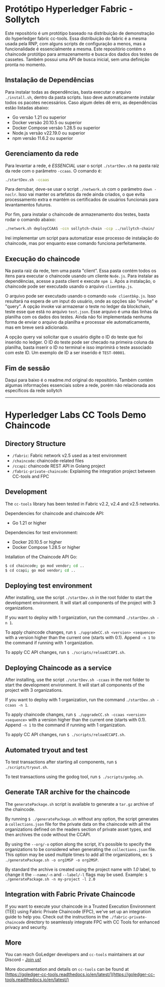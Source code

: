 # Protótipo Hyperledger Fabric - Sollytch

Este repositório é um protótipo baseado na distribuição de demonstração do hyperledger fabric cc-tools. Essa distribuição do fabric é a mesma usada pela RNP, com alguns scripts de configuração a menos, mas a funcionalidade é essencialmente a mesma. Este repositório contém o chaincode protótipo para armazenamento e busca dos dados dos testes de cassetes. Também possui uma API de busca inicial, sem uma definição pronta no momento. 

## Instalação de Dependências

Para instalar todas as dependências, basta executar o arquivo `./install.sh`, dentro da pasta scripts. Isso deve automaticamente instalar todos os pacotes necessários. Caso algum deles dê erro, as dependências estão listadas abaixo:

- Go versão 1.21 ou superior
- Docker versão 20.10.5 ou superior
- Docker Compose versão 1.28.5 ou superior
- Node.js versão v22.19.0 ou superior
- npm versão 11.6.2 ou superior

## Gerenciamento da rede

Para levantar a rede, é *ESSENCIAL* usar o script `./startDev.sh` na pasta raiz da rede com o parâmetro `-ccaas`. O comando é:

```bash
./startDev.sh -ccaas
```

Para derrubar, deve-se usar o script `./network.sh` com o parâmetro `down -noclr`. Isso vai manter os artefatos da rede ainda criados, o que evita processamento extra e mantém os certificados de usuários funcionais para levantamentos futuros.

Por fim, para instalar o chaincode de armazenamento dos testes, basta rodar o comando abaixo:

```bash
./network.sh deployCCAAS -ccn sollytch-chain -ccp ../sollytch-chain/
```

Irei implementar um script para automatizar esse processo de instalação do chaincode, mas por enquanto esse comando funciona perfeitamente.

## Execução do chaincode

Na pasta raiz da rede, tem uma pasta "client". Essa pasta contém todos os itens para executar o chaincode usando um cliente `Node.js`. Para instalar as dependências, acesse a pasta client e execute `npm i`. Após a instalação, o chaincode pode ser executado usando o arquivo `clientbkp.js`.

O arquivo pode ser executado usando o comando `node clientbkp.js`. Isso resultará na espera de um input do usuário, onde as opções são "invoke" e "query". A opção invoke vai armazenar o teste no ledger da blockchain, teste esse que está no arquivo `test.json`. Esse arquivo é uma das linhas da planilha com os dados dos testes. Ainda não foi implementada nenhuma forma de enviar o arquivo da planilha e processar ele automaticamente, mas em breve será adicionado.

A opção query vai solicitar que o usuário digite o ID do teste que foi inserido no ledger. O ID do teste pode ser checado na primeira coluna da planilha, basta inserir o ID no terminal e isso imprimirá o teste associado com este ID. Um exemplo de ID a ser inserido é `TEST-00001`.

## Fim de sessão

Daqui para baixo é o readme.md original do repositório. Também contém algumas informações essenciais sobre a rede, porém não relacionada aos específicos da rede sollytch

---

# Hyperledger Labs CC Tools Demo Chaincode 

## Directory Structure

- `/fabric`: Fabric network v2.5 used as a test environment
- `/chaincode`: chaincode-related files
- `/ccapi`: chaincode REST API in Golang project
- `/fabric-private-chaincode`: Explaining the integration project between CC-tools and FPC

## Development

The `cc-tools` library has been tested in Fabric v2.2, v2.4 and v2.5 networks.

Dependencies for chaincode and chaincode API:

- Go 1.21 or higher

Dependencies for test environment:

- Docker 20.10.5 or higher
- Docker Compose 1.28.5 or higher

Intallation of the Chaincode API Go:

```bash
$ cd chaincode; go mod vendor; cd ..
$ cd ccapi; go mod vendor; cd ..
```


## Deploying test environment

After installing, use the script `./startDev.sh` in the root folder to start the development environment. It will
start all components of the project with 3 organizations.

If you want to deploy with 1 organization, run the command `./startDev.sh -n 1`.

To apply chaincode changes, run `$ ./upgradeCC.sh <version> <sequence>` with a version higher than the current one (starts with 0.1). Append `-n 1` to the command if running with 1 organization.

To apply CC API changes, run `$ ./scripts/reloadCCAPI.sh`.

## Deploying Chaincode as a service

After installing, use the script `./startDev.sh -ccaas` in the root folder to start the development environment. It will
start all components of the project with 3 organizations.

If you want to deploy with 1 organization, run the command `./startDev.sh -ccaas -n 1`.

To apply chaincode changes, run `$ ./upgradeCC.sh -ccaas <version> <sequence>` with a version higher than the current one (starts with 0.1). Append `-n 1` to the command if running with 1 organization.

To apply CC API changes, run `$ ./scripts/reloadCCAPI.sh`.

## Automated tryout and test

To test transactions after starting all components, run `$ ./scripts/tryout.sh`. 

To test transactions using the godog tool, run `$ ./scripts/godog.sh`.


## Generate TAR archive for the chaincode

The `generatePackage.sh` script is available to generate a `tar.gz` archive of the chaincode. 

By running `$ ./generatePackage.sh` without any option, the script generates a `collections.json` file for the private data on the chaincode with all the organizations defined on the readers section of private asset types, and then archives the code without the CCAPI.

By using the `--org/-o` option along the script, it's possible to specify the organizations to be considered when generating the `collections.json` file. This option may be used multiple times to add all the organizations, ex: `$ ./generatePackage.sh -o org1MSP -o org2MSP`.

By standard the archive is created using the project name with *1.0* label, to change it the `--name/-n` and `--label/-l` flags may be used. Example: `$ ./generatePackage.sh -n my-project -l 2.0`

## Integration with Fabric Private Chaincode

If you want to execute your chaincode in a Trusted Execution Environment (TEE) using Fabric Private Chaincode (FPC), we've set up an integration guide to help you. Check out the instructions in the `./fabric-private-chaincode` directory to seamlessly integrate FPC with CC Tools for enhanced privacy and security.

## More

You can reach GoLedger developers and `cc-tools` maintainers at our Discord - [Join us!](https://discord.gg/GndkYHxNyQ)

More documentation and details on `cc-tools` can be found at [https://goledger-cc-tools.readthedocs.io/en/latest/](https://goledger-cc-tools.readthedocs.io/en/latest/)
